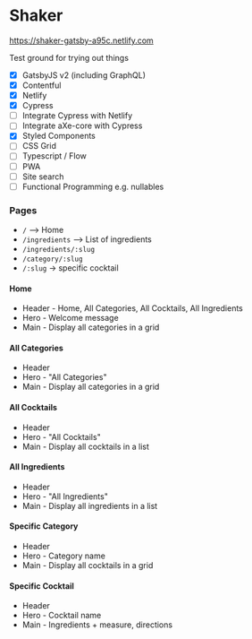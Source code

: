 # Shaker

https://shaker-gatsby-a95c.netlify.com

Test ground for trying out things
- [x] GatsbyJS v2 (including GraphQL)
- [x] Contentful
- [x] Netlify
- [x] Cypress
- [ ] Integrate Cypress with Netlify
- [ ] Integrate aXe-core with Cypress  
- [x] Styled Components
- [ ] CSS Grid 
- [ ] Typescript / Flow
- [ ] PWA
- [ ] Site search
- [ ] Functional Programming e.g. nullables

### Pages
* `/` --> Home
* `/ingredients` --> List of ingredients
* `/ingredients/:slug`
* `/category/:slug`
* `/:slug` -> specific cocktail

#### Home
* Header - Home, All Categories, All Cocktails, All Ingredients
* Hero - Welcome message
* Main - Display all categories in a grid

#### All Categories
* Header
* Hero - "All Categories"
* Main - Display all categories in a grid

#### All Cocktails
* Header
* Hero - "All Cocktails"
* Main - Display all cocktails in a list

#### All Ingredients
* Header
* Hero - "All Ingredients"
* Main - Display all ingredients in a list

#### Specific Category
* Header
* Hero - Category name
* Main - Display all cocktails in a grid

#### Specific Cocktail
* Header
* Hero - Cocktail name
* Main - Ingredients + measure, directions

